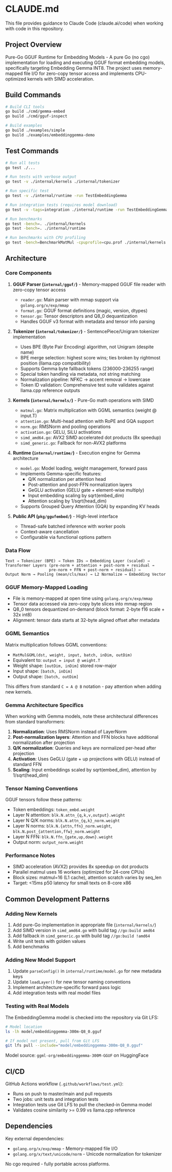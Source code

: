 # CLAUDE.md

This file provides guidance to Claude Code (claude.ai/code) when working with code in this repository.

## Project Overview

Pure-Go GGUF Runtime for Embedding Models - A pure Go (no cgo) implementation for loading and executing GGUF format embedding models, specifically targeting Embedding Gemma INT8. The project uses memory-mapped file I/O for zero-copy tensor access and implements CPU-optimized kernels with SIMD acceleration.

## Build Commands

```bash
# Build CLI tools
go build ./cmd/gemma-embed
go build ./cmd/gguf-inspect

# Build examples
go build ./examples/simple
go build ./examples/embeddinggemma-demo
```

## Test Commands

```bash
# Run all tests
go test ./...

# Run tests with verbose output
go test -v ./internal/kernels ./internal/tokenizer

# Run specific test
go test -v ./internal/runtime -run TestEmbeddingGemma

# Run integration tests (requires model download)
go test -v -tags=integration ./internal/runtime -run TestEmbeddingGemmaVsLlamaCpp

# Run benchmarks
go test -bench=. ./internal/kernels
go test -bench=. ./internal/runtime

# Run benchmarks with CPU profiling
go test -bench=BenchmarkMatMul -cpuprofile=cpu.prof ./internal/kernels
```

## Architecture

### Core Components

1. **GGUF Parser (`internal/gguf/`)** - Memory-mapped GGUF file reader with zero-copy tensor access
   - `reader.go`: Main parser with mmap support via `golang.org/x/exp/mmap`
   - `format.go`: GGUF format definitions (magic, version, dtypes)
   - `tensor.go`: Tensor descriptors and Q8_0 dequantization
   - Handles GGUF v3 format with metadata and tensor info parsing

2. **Tokenizer (`internal/tokenizer/`)** - SentencePiece/Unigram tokenizer implementation
   - Uses BPE (Byte Pair Encoding) algorithm, not Unigram (despite name)
   - BPE merge selection: highest score wins; ties broken by rightmost position (llama.cpp compatibility)
   - Supports Gemma byte fallback tokens (236000-236255 range)
   - Special token handling via metadata, not string matching
   - Normalization pipeline: NFKC → accent removal → lowercase
   - Token ID validation: Comprehensive test suite validates against llama.cpp reference outputs

3. **Kernels (`internal/kernels/`)** - Pure-Go math operations with SIMD
   - `matmul.go`: Matrix multiplication with GGML semantics (weight @ input.T)
   - `attention.go`: Multi-head attention with RoPE and GQA support
   - `norm.go`: RMSNorm and pooling operations
   - `activation.go`: GELU, SiLU activations
   - `simd_amd64.go`: AVX2 SIMD accelerated dot products (8x speedup)
   - `simd_generic.go`: Fallback for non-AVX2 platforms

4. **Runtime (`internal/runtime/`)** - Execution engine for Gemma architecture
   - `model.go`: Model loading, weight management, forward pass
   - Implements Gemma-specific features:
     - Q/K normalization per attention head
     - Post-attention and post-FFN normalization layers
     - GeGLU activation (GELU gate + element-wise multiply)
     - Input embedding scaling by sqrt(embed_dim)
     - Attention scaling by 1/sqrt(head_dim)
   - Supports Grouped Query Attention (GQA) by expanding KV heads

5. **Public API (`pkg/ggufembed/`)** - High-level interface
   - Thread-safe batched inference with worker pools
   - Context-aware cancellation
   - Configurable via functional options pattern

### Data Flow

```
Text → Tokenizer (BPE) → Token IDs → Embedding Layer (scaled) →
Transformer Layers (pre-norm + attention + post-norm + residual →
                   pre-norm + FFN + post-norm + residual) →
Output Norm → Pooling (mean/cls/max) → L2 Normalize → Embedding Vector
```

### GGUF Memory-Mapped Loading

- File is memory-mapped at open time using `golang.org/x/exp/mmap`
- Tensor data accessed via zero-copy byte slices into mmap region
- Q8_0 tensors dequantized on-demand (block format: 2-byte f16 scale + 32x int8)
- Alignment: tensor data starts at 32-byte aligned offset after metadata

### GGML Semantics

Matrix multiplication follows GGML conventions:
- `MatMulGGML(dst, weight, input, batch, inDim, outDim)`
- Equivalent to: `output = input @ weight.T`
- Weight shape: `[outDim, inDim]` stored row-major
- Input shape: `[batch, inDim]`
- Output shape: `[batch, outDim]`

This differs from standard `C = A @ B` notation - pay attention when adding new kernels.

### Gemma Architecture Specifics

When working with Gemma models, note these architectural differences from standard transformers:

1. **Normalization**: Uses RMSNorm instead of LayerNorm
2. **Post-normalization layers**: Attention and FFN blocks have additional normalization after projection
3. **Q/K normalization**: Queries and keys are normalized per-head after projection
4. **Activation**: Uses GeGLU (gate + up projections with GELU) instead of standard FFN
5. **Scaling**: Input embeddings scaled by sqrt(embed_dim), attention by 1/sqrt(head_dim)

### Tensor Naming Conventions

GGUF tensors follow these patterns:
- Token embeddings: `token_embd.weight`
- Layer N attention: `blk.N.attn_{q,k,v,output}.weight`
- Layer N Q/K norms: `blk.N.attn_{q,k}_norm.weight`
- Layer N norms: `blk.N.{attn,ffn}_norm.weight`, `blk.N.post_{attention,ffw}_norm.weight`
- Layer N FFN: `blk.N.ffn_{gate,up,down}.weight`
- Output norm: `output_norm.weight`

### Performance Notes

- SIMD acceleration (AVX2) provides 8x speedup on dot products
- Parallel matmul uses 16 workers (optimized for 24-core CPUs)
- Block sizes: matmul=16 (L1 cache), attention scratch varies by seq_len
- Target: <15ms p50 latency for small texts on 8-core x86

## Common Development Patterns

### Adding New Kernels

1. Add pure-Go implementation in appropriate file (`internal/kernels/`)
2. Add SIMD version in `simd_amd64.go` with build tag `//go:build amd64`
3. Add fallback in `simd_generic.go` with build tag `//go:build !amd64`
4. Write unit tests with golden values
5. Add benchmarks

### Adding New Model Support

1. Update `parseConfig()` in `internal/runtime/model.go` for new metadata keys
2. Update `loadLayer()` for new tensor naming conventions
3. Implement architecture-specific forward pass logic
4. Add integration tests with real model files

### Testing with Real Models

The EmbeddingGemma model is checked into the repository via Git LFS:
```bash
# Model location
ls -lh model/embeddinggemma-300m-Q8_0.gguf

# If model not present, pull from Git LFS
git lfs pull --include="model/embeddinggemma-300m-Q8_0.gguf"
```

Model source: `ggml-org/embeddinggemma-300M-GGUF` on HuggingFace

## CI/CD

GitHub Actions workflow (`.github/workflows/test.yml`):
- Runs on push to master/main and pull requests
- Two jobs: unit tests and integration tests
- Integration tests use Git LFS to pull the checked-in Gemma model
- Validates cosine similarity >= 0.99 vs llama.cpp reference

## Dependencies

Key external dependencies:
- `golang.org/x/exp/mmap` - Memory-mapped file I/O
- `golang.org/x/text/unicode/norm` - Unicode normalization for tokenizer

No cgo required - fully portable across platforms.
